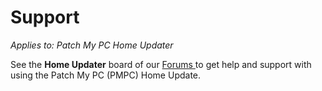 # Support

_Applies to: Patch My PC Home Updater_

See the <strong>Home Updater</strong> board of our [Forums ](https://forum.patchmypc.com/index.php)to get help and support with using the Patch My PC (PMPC) Home Update.